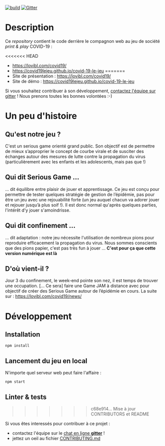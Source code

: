 [![build](https://github.com/Lucas-C/covid-19-le-jeu/workflows/build/badge.svg)](https://github.com/covid19lejeu/covid-19-le-jeu/actions)
[![Gitter](https://badges.gitter.im/covid-19-le-jeu/community.svg)](https://gitter.im/covid-19-le-jeu/community?utm_source=badge&utm_medium=badge&utm_campaign=pr-badge)


# Description

Ce _repository_ contient le code derrière le compagnon web au jeu de société _print & play_ COVID-19 :

<<<<<<< HEAD
- https://lovibl.com/covid19/
- https://covid19lejeu.github.io/covid-19-le-jeu
=======
- Site de présentation : https://lovibl.com/covid19/
- Site de démo : https://covid19lejeu.github.io/covid-19-le-jeu

Si vous souhaitez contribuer à son développement, [contactez l'équipe sur gitter](https://gitter.im/covid-19-le-jeu/community) ! Nous prenons toutes les bonnes volontées :-)

# Un peu d'histoire
## Qu'est notre jeu ?
C'est un serious game orienté grand public. Son objectif est de permettre de mieux s’approprier le concept de courbe virale et de susciter des échanges autour des mesures de lutte contre la propagation du virus (particulièrement avec les enfants et les adolescents, mais pas que !)
## Qui dit Serious Game ...
... dit équilibre entre plaisir de jouer et apprentissage. Ce jeu est conçu pour permettre de tester quelques stratégie de gestion de l’épidémie, pas pour être un jeu avec une rejouabilité forte (un jeu auquel chacun va adorer jouer et rejouer jusqu’à plus soif !). Il est donc normal qu'après quelques parties, l'intérêt d'y jouer s'amoindrisse.
## Qui dit confinement ...
... dit adaptation : notre jeu nécessite l'utilisation de nombreux pions pour reproduire efficacement la propagation du virus. Nous sommes conscients que des pions papier, c'est pas très fun à jouer ... **C'est pour ça que cette version numérique est là**
## D'où vient-il ?
Jour 3 du confinement, le week-end pointe son nez, il est temps de trouver une occupation. [... Ce sera] faire une Game JAM à distance avec pour objectif de créer des Serious Game autour de l’épidémie en cours. La suite sur : https://lovibl.com/covid19/news/

# Développement

## Installation

    npm install

## Lancement du jeu en local
N'importe quel serveur web peut faire l'affaire :

    npm start

## Linter & tests
>>>>>>> c68e914... Mise à jour CONTRIBUTORS et README

Si vous êtes interessés pour contribuer à ce projet :
- contactez l'équipe sur le [chat en ligne **gitter**](https://gitter.im/covid-19-le-jeu/community) !
- jettez un oeil au fichier [CONTRIBUTING.md](CONTRIBUTING.md)
